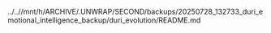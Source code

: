 ../..//mnt/h/ARCHIVE/.UNWRAP/SECOND/backups/20250728_132733_duri_emotional_intelligence_backup/duri_evolution/README.md